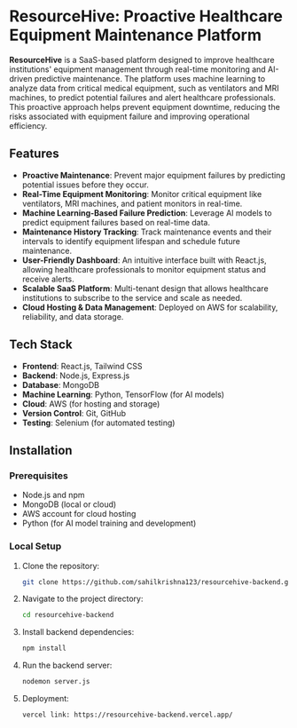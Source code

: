 # ResourceHive: Proactive Healthcare Equipment Maintenance Platform

**ResourceHive** is a SaaS-based platform designed to improve healthcare institutions' equipment management through real-time monitoring and AI-driven predictive maintenance. The platform uses machine learning to analyze data from critical medical equipment, such as ventilators and MRI machines, to predict potential failures and alert healthcare professionals. This proactive approach helps prevent equipment downtime, reducing the risks associated with equipment failure and improving operational efficiency.

## Features

- **Proactive Maintenance**: Prevent major equipment failures by predicting potential issues before they occur.
- **Real-Time Equipment Monitoring**: Monitor critical equipment like ventilators, MRI machines, and patient monitors in real-time.
- **Machine Learning-Based Failure Prediction**: Leverage AI models to predict equipment failures based on real-time data.
- **Maintenance History Tracking**: Track maintenance events and their intervals to identify equipment lifespan and schedule future maintenance.
- **User-Friendly Dashboard**: An intuitive interface built with React.js, allowing healthcare professionals to monitor equipment status and receive alerts.
- **Scalable SaaS Platform**: Multi-tenant design that allows healthcare institutions to subscribe to the service and scale as needed.
- **Cloud Hosting & Data Management**: Deployed on AWS for scalability, reliability, and data storage.

## Tech Stack

- **Frontend**: React.js, Tailwind CSS
- **Backend**: Node.js, Express.js
- **Database**: MongoDB
- **Machine Learning**: Python, TensorFlow (for AI models)
- **Cloud**: AWS (for hosting and storage)
- **Version Control**: Git, GitHub
- **Testing**: Selenium (for automated testing)

## Installation

### Prerequisites

- Node.js and npm
- MongoDB (local or cloud)
- AWS account for cloud hosting
- Python (for AI model training and development)

### Local Setup

1. Clone the repository:
   ```bash
   git clone https://github.com/sahilkrishna123/resourcehive-backend.git

2. Navigate to the project directory:
   ```bash
   cd resourcehive-backend

3. Install backend dependencies:
   ```bash
   npm install

4. Run the backend server:
   ```bash
   nodemon server.js

5. Deployment:
   ```bash
   vercel link: https://resourcehive-backend.vercel.app/

